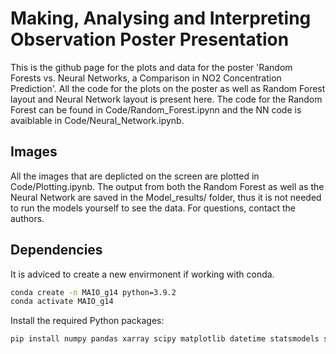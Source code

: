 # Making, Analysing and Interpreting Observation Poster Presentation
This is the github page for the plots and data for the poster 'Random Forests vs. Neural Networks, a Comparison in NO2 Concentration Prediction'. All the code for the plots on the poster as well as Random Forest layout and Neural Network layout is present here. The code for the Random Forest can be found in Code/Random_Forest.ipynn and the NN code is avaiblable in Code/Neural_Network.ipynb.
 
## Images
All the images that are deplicted on the screen are plotted in Code/Plotting.ipynb. The output from both the Random Forest as well as the Neural Network are saved in the Model_results/ folder, thus it is not needed to run the models yourself to see the data. For questions, contact the authors. 


## Dependencies
It is adviced to create a new envirmonent if working with conda. 

```bash
conda create -n MAIO_g14 python=3.9.2
conda activate MAIO_g14
```

Install the required Python packages:

```bash
pip install numpy pandas xarray scipy matplotlib datetime statsmodels scikit-learn ipykernel torch torchvision torchaudio ray ray[tune]
```
